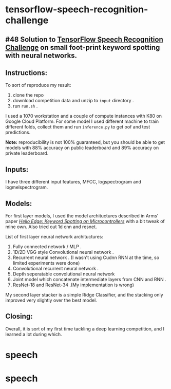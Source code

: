 # tensorflow-speech-recognition-challenge

## #48 Solution to [TensorFlow Speech Recognition Challenge](https://www.kaggle.com/c/tensorflow-speech-recognition-challenge) on small foot-print keyword spotting with neural networks.

## Instructions:
To sort of reproduce my result:
1. clone the repo   
2. download competition data and unzip to `input` directory .
3. run `run.sh` .

I used a 1070 workstation and a couple of compute instances with K80 on Google Cloud Platform. For some model I used different machine to train different folds, collect them and run `inference.py` to get oof and test predictions.

**Note:** reproducibility is not 100% guaranteed, but you should be able to get models with 88% accuracy on public leaderboard and 89% accuracy on private leaderboard.

## Inputs:
I have three different input features, MFCC, logspectrogram and logmelspectrogram.

## Models:
For first layer models, I used the model archituctures described in Arms' paper [*Hello Edge: Keyword Spotting on Microcontrollers*](https://arxiv.org/abs/1711.07128) with a bit tweak of mine own. Also tried out 1d cnn and resnet.  

List of first layer neural network archituctures:
1. Fully connected network / MLP .
2. 1D/2D VGG style Convolutional neural network .
3. Recurrent neural network . (I wasn't using Cudnn RNN at the time, so limited experiments were done)
4. Convolutional recurrent neural network .  
5. Depth seperatable convolutional neural network  
6. Joint model which concatenate intermediate layers from CNN and RNN .
7. ResNet-18 and ResNet-34 .(My implementation is wrong)

My second layer stacker is a simple Ridge Classifier, and the stacking only improved very slightly over the best model.

## Closing:
Overall, it is sort of my first time tackling a deep learning competition, and I learned a lot during which.
# speech
# speech
